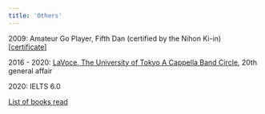 ```yaml
---
title: 'Others'
---
```


2009: Amateur Go Player, Fifth Dan (certified by the Nihon Ki-in) [[certificate](https://sosuke.info/files/go.pdf)]

2016 - 2020: [LaVoce, The University of Tokyo A Cappella Band Circle](https://www.lavoce.jp/), 20th general affair

2020: IELTS 6.0

[List of books read](https://sosuke.info/en/reading_books)
